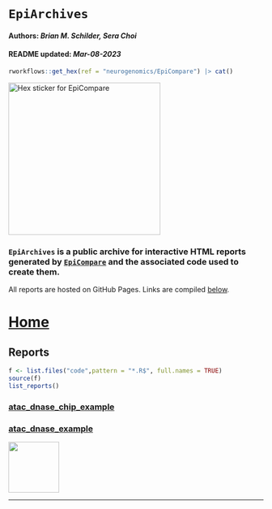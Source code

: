 `EpiArchives`
================
<h4>  
Authors: <i>Brian M. Schilder, Sera Choi</i>  
</h4>
<h4>  
README updated: <i>Mar-08-2023</i>  
</h4>

``` r
rworkflows::get_hex(ref = "neurogenomics/EpiCompare") |> cat()
```

<img src='https://github.com/neurogenomics/EpiCompare/raw/master/inst/hex/hex.png' title='Hex sticker for EpiCompare' height='300'>

### `EpiArchives` is a public archive for interactive HTML reports generated by [`EpiCompare`](https://github.com/neurogenomics/EpiCompare) and the associated code used to create them.

All reports are hosted on GitHub Pages. Links are compiled
[below](#reports).

# [Home](https://neurogenomics.github.io/EpiArchives)

## Reports

``` r
f <- list.files("code",pattern = "*.R$", full.names = TRUE)
source(f)
list_reports()
```

### [atac_dnase_chip_example](https://neurogenomics.github.io/EpiArchives/reports/atac_dnase_chip_example/EpiCompare.html)

### [atac_dnase_example](https://neurogenomics.github.io/EpiArchives/reports/atac_dnase_example/EpiCompare.html)

<a href='https://github.com/neurogenomics/EpiArchives' target='_blank'><img src="https://github.githubassets.com/images/modules/logos_page/GitHub-Mark.png" width="100" height="100"></a>

<hr>
